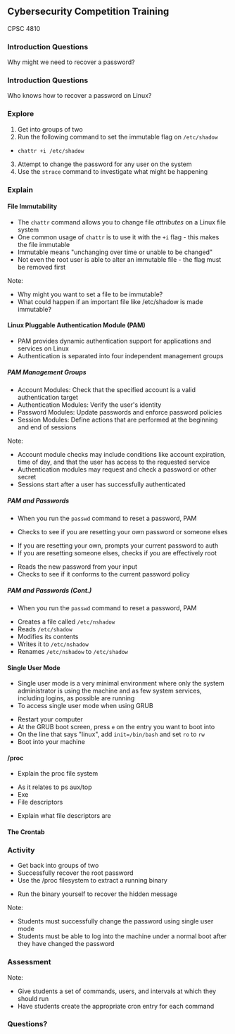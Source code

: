 ## Cybersecurity Competition Training

CPSC 4810



### Introduction Questions

Why might we need to recover a password?



### Introduction Questions

Who knows how to recover a password on Linux?



### Explore

1. Get into groups of two
2. Run the following command to set the immutable flag on `/etc/shadow`
 - `chattr +i /etc/shadow`
3. Attempt to change the password for any user on the system
4. Use the `strace` command to investigate what might be happening



### Explain


#### File Immutability

* The `chattr` command allows you to change file *attributes* on a Linux file system
* One common usage of `chattr` is to use it with the `+i` flag - this makes the file immutable
* Immutable means "unchanging over time or unable to be changed"
* Not even the root user is able to alter an immutable file - the flag must be removed first

Note:
* Why might you want to set a file to be immutable?
* What could happen if an important file like /etc/shadow is made immutable?


#### Linux Pluggable Authentication Module (PAM)

* PAM provides dynamic authentication support for applications and services on Linux
* Authentication is separated into four independent management groups


##### PAM Management Groups

* Account Modules: Check that the specified account is a valid authentication target
* Authentication Modules: Verify the user's identity
* Password Modules: Update passwords and enforce password policies
* Session Modules: Define actions that are performed at the beginning and end of sessions

Note:
* Account module checks may include conditions like account expiration, time of day, and that the user has access to the requested service
* Authentication modules may request and check a password or other secret
* Sessions start after a user has successfully authenticated


##### PAM and Passwords

* When you run the `passwd` command to reset a password, PAM
 - Checks to see if you are resetting your own password or someone elses
  + If you are resetting your own, prompts your current password to auth
  + If you are resetting someone elses, checks if you are effectively root
 - Reads the new password from your input
 - Checks to see if it conforms to the current password policy


##### PAM and Passwords (Cont.)

* When you run the `passwd` command to reset a password, PAM
 - Creates a file called `/etc/nshadow`
 - Reads `/etc/shadow`
 - Modifies its contents
 - Writes it to `/etc/nshadow`
 - Renames `/etc/nshadow` to `/etc/shadow`


#### Single User Mode

* Single user mode is a very minimal environment where only the system administrator is using the machine and as few system services, including logins, as possible are running
* To access single user mode when using GRUB
 - Restart your computer
 - At the GRUB boot screen, press `e` on the entry you want to boot into
 - On the line that says "linux", add `init=/bin/bash` and set `ro` to `rw`
 - Boot into your machine


#### /proc

* Explain the proc file system
 - As it relates to ps aux/top
 - Exe
 - File descriptors
  + Explain what file descriptors are


#### The Crontab



### Activity

* Get back into groups of two
* Successfully recover the root password
* Use the /proc filesystem to extract a running binary
 - Run the binary yourself to recover the hidden message


Note:
* Students must successfully change the password using single user mode
* Students must be able to log into the machine under a normal boot after they have changed the password



### Assessment

Note:
* Give students a set of commands, users, and intervals at which they should run
* Have students create the appropriate cron entry for each command



### Questions?
